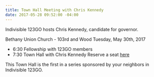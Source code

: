 ```yaml
---
title: Town Hall Meeting with Chris Kennedy
date: 2017-05-28 09:52:00 -04:00
---
```


Indivisible 123GO hosts Chris Kennedy, candidate for governor.

Bethany Union Church - 103rd and Wood
Tuesday, May 30th, 2017
* 6:30 Fellowship with 123GO members
* 7:30 Town Hall with Chris Kennedy
Reserve a seat [here](http://tinyurl.com/KennedyTownHall)

This Town Hall is the first in a series sponsored by your neighbors in Indivisible 123GO. 